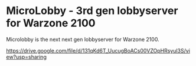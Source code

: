 # MicroLobby - 3rd gen lobbyserver for Warzone 2100

Microlobby is the next next gen lobbyserver for Warzone 2100.

https://drive.google.com/file/d/131qKd6T_UucugBoACs00VZOpHRsyul3S/view?usp=sharing